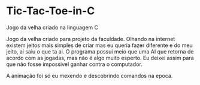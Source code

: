 # Tic-Tac-Toe-in-C
Jogo da velha criado na linguagem C

Jogo da velha criado para projeto da faculdade. Olhando na internet existem jeitos mais simples de criar mas eu queria fazer diferente e do meu jeito, ai saiu o que ta ai. O programa possui meio que uma AI que retorna de acordo com as jogadas, mas não é algo muito esperto. Eu deixei assim para que não fosse impossivel ganhar contra o computador.

A animação foi só eu mexendo e descobrindo comandos na epoca.
